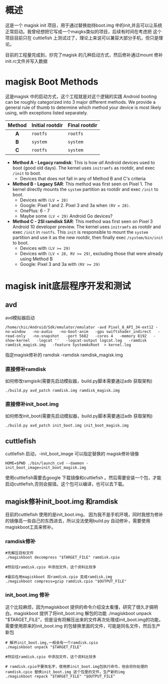 


# 概述
这是一个 magisk init 项目，用于通过替换劫持boot.img 中的init,并且可以让系统正常启动。我曾经想把它写成一个maigks类似的项目，后续有时间在考虑把
这个项目目前只在 cuttlefish 上测试过了，理论上来说可以兼容大部分手机，但只是理论。

目前的工程量完成到，抄完了magisk 的几种启动方式，然后修补通过mount 修补init.rc文件并写入数据

# magisk Boot Methods

这是magisk 中的启动方式，这个工程就是对这个逻辑的实践
Android booting can be roughly categorized into 3 major different methods. We provide a general rule of thumb to determine which method your device is most likely using, with exceptions listed separately.

Method | Initial rootdir | Final rootdir
:---: | --- | ---
**A** | `rootfs` | `rootfs`
**B** | `system` | `system`
**C** | `rootfs` | `system`

- **Method A - Legacy ramdisk**: This is how *all* Android devices used to boot (good old days). The kernel uses `initramfs` as rootdir, and exec `/init` to boot.
    - Devices that does not fall in any of Method B and C's criteria
- **Method B - Legacy SAR**: This method was first seen on Pixel 1. The kernel directly mounts the `system` partition as rootdir and exec `/init` to boot.
    - Devices with `(LV = 28)`
    - Google: Pixel 1 and 2. Pixel 3 and 3a when `(RV = 28)`.
    - OnePlus: 6 - 7
    - Maybe some `(LV < 29)` Android Go devices?
- **Method C - 2SI ramdisk SAR**: This method was first seen on Pixel 3 Android 10 developer preview. The kernel uses `initramfs` as rootdir and exec `/init` in `rootfs`. This `init` is responsible to mount the `system` partition and use it as the new rootdir, then finally exec `/system/bin/init` to boot.
    - Devices with `(LV >= 29)`
    - Devices with `(LV < 28, RV >= 29)`, excluding those that were already using Method B
    - Google: Pixel 3 and 3a with `(RV >= 29)`


# magisk init底层程序开发和测试

## avd
avd模拟器启动
```
/home/chic/Android/Sdk/emulator/emulator -avd Pixel_8_API_34-ext12 -no-window   -no-audio   -no-boot-anim   -gpu swiftshader_indirect   -read-only   -no-snapshot   -port 5682   -cores 4   -memory 8192   -show-kernel   -logcat ''   -logcat-output logcat.log   -ramdisk ramdisk_magisk.img   -feature SystemAsRoot  > kernel.log
```
指定magisk修补的 ramdisk -ramdisk ramdisk_magisk.img

### 直接修补ramdisk

如何修改ramgisik(需要先启动模拟器，build.py脚本需要通过adb 获取架构)
```
./build.py avd_patch ramdisk.img ramdisk_magisk.img
```


### 直接修补init_boot.img

如何修改init_boot(需要先启动模拟器，build.py脚本需要通过adb 获取架构)
```
./build.py avd_patch init_boot.img init_boot_magisk.img
```


## cuttlefish
cuttlefish 启动，-init_boot_image 可以指定替换的 magisk修补镜像
```
HOME=$PWD ./bin/launch_cvd --daemon -init_boot_image=init_boot_magisk.img
``` 
使用cuttlefish需要去google 下载镜像和cuttlefish 。然后需要安装一个包，才能启动cuttlefish,否则会报错。这个包可以编译，也可以去下载。

## magisk修补init_boot.img 和ramdisk
目前的cuttlefish 使用的是init_boot.img， 因为我不是手机环境，同时我想为修补的镜像高一些自己的东西进去，所以没法使用build.py 自动修补，需要使用magiskboot工具来修补。
### ramdisk修补
```
#先解压目标文件
./magiskboot decompress "$TARGET_FILE" ramdisk.cpio

#然后往ramdisk.cpio 中添加文件，这个资料比较多

#最后在用magiskboot 将ramdisk.cpio 变成ramdisk.img
./magiskboot compress=gzip ramdisk.cpio "$OUTPUT_FILE"

```

### init_boot.img 修补
这个比较麻烦，因为magiskboot 提供的命令介绍没太看懂，研究了很久才搞明白。magiskboot  提供了将init_boot.img 解包的功能 ./magiskboot unpack "$TARGET_FILE"，但是没有将解压出来的文件再次处理成init_boot.img的功能，需要使用原来的init_boot.img 的包替换里面的文件，可能是同名文件，然后生产新包
```
# 解开init_boot.img,一般会有一个ramdisk.cpio
./magiskboot unpack "$TARGET_FILE"

#然后往ramdisk.cpio 中添加文件，这个资料比较多

# ramdisk.cpio不要改名字，使用原init_boot.img包执行命令，他会将你处理的ramdisk.cpio 替换init_boot.img 这个包里的文件，生产新的img
./magiskboot repack "$TARGET_FILE" "$OUTPUT_FILE"

```